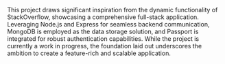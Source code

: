 This project draws significant inspiration from the dynamic functionality of StackOverflow, showcasing a comprehensive full-stack application. Leveraging Node.js and Express for seamless backend communication, MongoDB is employed as the data storage solution, and Passport is integrated for robust authentication capabilities. While the project is currently a work in progress, the foundation laid out underscores the ambition to create a feature-rich and scalable application.
